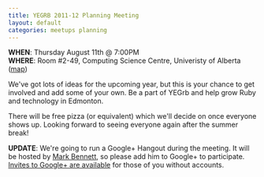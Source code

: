 ```yaml
---
title: YEGRB 2011-12 Planning Meeting
layout: default
categories: meetups planning
---
```


**WHEN**: Thursday August 11th @ 7:00PM  
**WHERE**: Room #2-49, Computing Science Centre, Univeristy of Alberta ([map](http://www.campusmap.ualberta.ca/index.cfm?campus=1&sector=2&feature=25))

We've got lots of ideas for the upcoming year, but this is your chance to get involved and add some of your own. Be a part of YEGrb  and help grow Ruby and technology in Edmonton.

There will be free pizza (or equivalent) which we'll decide on once everyone shows up. Looking forward to seeing everyone again after the summer break!

**UPDATE**: We're going to run a Google+ Hangout during the meeting. It will be hosted by [Mark Bennett](https://plus.google.com/104431949275766772757/about), so please add him to Google+ to participate. [Invites to Google+ are available](https://plus.google.com/_/notifications/ngemlink?path=%2F%3Fgpinv%3D7GgcH58wMYI%3A1yQt4k78FQ8) for those of you without accounts.
